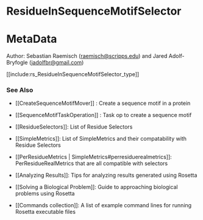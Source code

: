 ResidueInSequenceMotifSelector
==================

MetaData
========

Author: Sebastian Raemisch (raemisch@scripps.edu) and Jared Adolf-Bryfogle (jadolfbr@gmail.com)


[[include:rs_ResidueInSequenceMotifSelector_type]]



### See Also
 - [[CreateSequenceMotifMover]] : Create a sequence motif in a protein
 - [[SequenceMotifTaskOperation]] : Task op to create a sequence motif
 - [[ResidueSelectors]]: List of Residue Selectors
 - [[SimpleMetrics]]: List of SimpleMetrics and their compatability with Residue Selectors
 - [[PerResidueMetrics | SimpleMetrics#perresiduerealmetrics]]: PerResidueRealMetrics that are all compatible with selectors

 - [[Analyzing Results]]: Tips for analyzing results generated using Rosetta
 - [[Solving a Biological Problem]]: Guide to approaching biological problems using Rosetta
 - [[Commands collection]]: A list of example command lines for running Rosetta executable files
